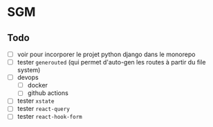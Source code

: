 # SGM

## Todo

- [ ] voir pour incorporer le projet python django dans le monorepo
- [ ] tester `generouted` (qui permet d'auto-gen les routes à partir du file system)
- [ ] devops
    - [ ] docker
    - [ ] github actions
- [ ] tester `xstate`
- [ ] tester `react-query`
- [ ] tester `react-hook-form`